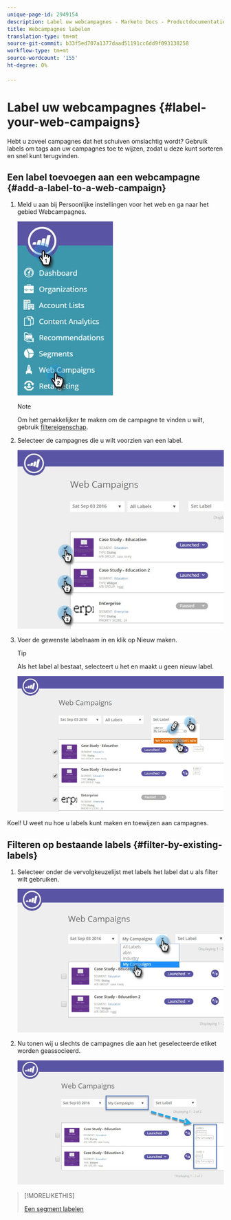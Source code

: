 ```yaml
---
unique-page-id: 2949154
description: Label uw webcampagnes - Marketo Docs - Productdocumentatie
title: Webcampagnes labelen
translation-type: tm+mt
source-git-commit: b33f5ed707a1377daad51191cc6dd9f093138258
workflow-type: tm+mt
source-wordcount: '155'
ht-degree: 0%

---
```



# Label uw webcampagnes {#label-your-web-campaigns}

Hebt u zoveel campagnes dat het schuiven omslachtig wordt? Gebruik labels om tags aan uw campagnes toe te wijzen, zodat u deze kunt sorteren en snel kunt terugvinden.

## Een label toevoegen aan een webcampagne {#add-a-label-to-a-web-campaign}

1. Meld u aan bij Persoonlijke instellingen voor het web en ga naar het gebied Webcampagnes.

   ![](assets/web-campaigns-hand.jpg)

   >[!NOTE]
   >
   >Om het gemakkelijker te maken om de campagne te vinden u wilt, gebruik [filtereigenschap](/help/marketo/product-docs/web-personalization/working-with-web-campaigns/filter-web-campaigns.md).

1. Selecteer de campagnes die u wilt voorzien van een label.

   ![](assets/web-campaigns-label.jpg)

1. Voer de gewenste labelnaam in en klik op Nieuw maken.

   >[!TIP]
   >
   >Als het label al bestaat, selecteert u het en maakt u geen nieuw label.

   ![](assets/web-campaigns-set-label.jpg)

Koel! U weet nu hoe u labels kunt maken en toewijzen aan campagnes.

## Filteren op bestaande labels {#filter-by-existing-labels}

1. Selecteer onder de vervolgkeuzelijst met labels het label dat u als filter wilt gebruiken.

   ![](assets/web-campaigns-my-campaigns-dropdown.jpg)

1. Nu tonen wij u slechts de campagnes die aan het geselecteerde etiket worden geassocieerd.

   ![](assets/web-campaigns-label-showing.jpg)

>[!MORELIKETHIS]
>
>[Een segment labelen](/help/marketo/product-docs/web-personalization/using-web-segments/label-your-segment.md)
